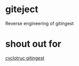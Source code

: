 # giteject

Reverse engineering of gitingest

# shout out for

[cyclotruc gitingest](https://github.com/cyclotruc/gitingest)
